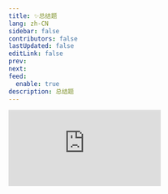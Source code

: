 ```yaml
---
title: ✨总结题
lang: zh-CN
sidebar: false
contributors: false
lastUpdated: false
editLink: false
prev: 
next: 
feed:
  enable: true
description: 总结题
---
```


<iframe src="https://bbhk14e2b6.feishu.cn/docx/WOlAdIa4YoCpqrxlNDac6M57nbc?from=from_copylink" class="box-iframe" frameborder="0"></iframe>
